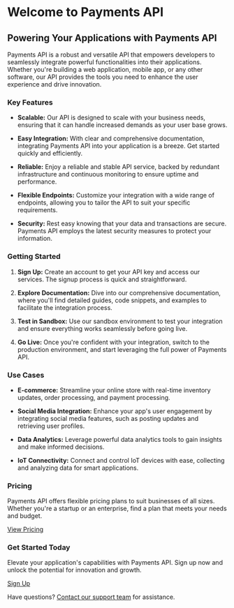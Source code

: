 # Welcome to Payments API

## Powering Your Applications with Payments API

Payments API is a robust and versatile API that empowers developers to seamlessly integrate powerful functionalities into their applications. Whether you're building a web application, mobile app, or any other software, our API provides the tools you need to enhance the user experience and drive innovation.

### Key Features

- **Scalable:** Our API is designed to scale with your business needs, ensuring that it can handle increased demands as your user base grows.

- **Easy Integration:** With clear and comprehensive documentation, integrating Payments API into your application is a breeze. Get started quickly and efficiently.

- **Reliable:** Enjoy a reliable and stable API service, backed by redundant infrastructure and continuous monitoring to ensure uptime and performance.

- **Flexible Endpoints:** Customize your integration with a wide range of endpoints, allowing you to tailor the API to suit your specific requirements.

- **Security:** Rest easy knowing that your data and transactions are secure. Payments API employs the latest security measures to protect your information.

### Getting Started

1. **Sign Up:** Create an account to get your API key and access our services. The signup process is quick and straightforward.

2. **Explore Documentation:** Dive into our comprehensive documentation, where you'll find detailed guides, code snippets, and examples to facilitate the integration process.

3. **Test in Sandbox:** Use our sandbox environment to test your integration and ensure everything works seamlessly before going live.

4. **Go Live:** Once you're confident with your integration, switch to the production environment, and start leveraging the full power of Payments API.

### Use Cases

- **E-commerce:** Streamline your online store with real-time inventory updates, order processing, and payment processing.

- **Social Media Integration:** Enhance your app's user engagement by integrating social media features, such as posting updates and retrieving user profiles.

- **Data Analytics:** Leverage powerful data analytics tools to gain insights and make informed decisions.

- **IoT Connectivity:** Connect and control IoT devices with ease, collecting and analyzing data for smart applications.

### Pricing

Payments API offers flexible pricing plans to suit businesses of all sizes. Whether you're a startup or an enterprise, find a plan that meets your needs and budget.

[View Pricing](#link-to-pricing-page)

### Get Started Today

Elevate your application's capabilities with Payments API. Sign up now and unlock the potential for innovation and growth.

[Sign Up](#link-to-sign-up-page)

Have questions? [Contact our support team](#link-to-contact-page) for assistance.
